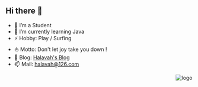 ## Hi there 👋

- 🔭 I’m a Student
- 🌱 I’m currently learning Java
- ⚡ Hobby: Play / Surfing
- ⛵ Motto: Don't let joy take you down !
- 📝 Blog: [Halavah's Blog](https://halavah.tk/)
- 📫 Mail: halavah@126.com

<p>
  <img src="https://github-readme-stats.vercel.app/api?username=halavah&theme=flat&show_icons=true" alt="logo" align="right" style="margin: auto;"/>
</p>
